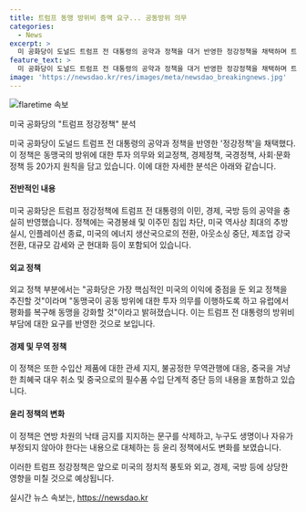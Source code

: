 ```yaml
---
title: 트럼프 동맹 방위비 증액 요구... 공동방위 의무
categories:
  - News
excerpt: >
  미 공화당이 도널드 트럼프 전 대통령의 공약과 정책을 대거 반영한 정강정책을 채택하며 트럼프 집권 2기에 대비하는 전망이다. 외교 정책부터 경제, 국경 정책, 이민, 노동자 혜택, 군사 강화, 무역 정책 등에 대한 20가지 원칙을 포함하며, 중국의 최혜국 대우 취소, 군사 현대화, 공동 방위에 대한 동맹국 투자 촉구 등이 담겼다. 트럼프 전 대통령의 특징적인 주장과 공약이 반영되어 있으며, 미국을 다시 위대하게라는 슬로건과 동조하며 트럼프의 영향력이 여전히 크다는 해석이 나타나고 있다.
feature_text: >
  미 공화당이 도널드 트럼프 전 대통령의 공약과 정책을 대거 반영한 정강정책을 채택하며 트럼프 집권 2기에 대비하는 전망이다. 외교 정책부터 경제, 국경 정책, 이민, 노동자 혜택, 군사 강화, 무역 정책 등에 대한 20가지 원칙을 포함하며, 중국의 최혜국 대우 취소, 군사 현대화, 공동 방위에 대한 동맹국 투자 촉구 등이 담겼다. 트럼프 전 대통령의 특징적인 주장과 공약이 반영되어 있으며, 미국을 다시 위대하게라는 슬로건과 동조하며 트럼프의 영향력이 여전히 크다는 해석이 나타나고 있다.
image: 'https://newsdao.kr/res/images/meta/newsdao_breakingnews.jpg'
---
```


<p><img src="https://newsdao.kr/res/images/meta/newsdao_breakingnews.jpg" alt="flaretime 속보" /></p>

<p>미국 공화당의 "트럼프 정강정책" 분석</p>

<p>미국 공화당이 도널드 트럼프 전 대통령의 공약과 정책을 반영한 '정강정책'을 채택했다. 이 정책은 동맹국의 방위에 대한 투자 의무와 외교정책, 경제정책, 국경정책, 사회·문화 정책 등 20가지 원칙을 담고 있습니다. 이에 대한 자세한 분석은 아래와 같습니다.</p>

<h4>전반적인 내용</h4>

<p>미국 공화당은 트럼프 정강정책에 트럼프 전 대통령의 이민, 경제, 국방 등의 공약을 충실히 반영했습니다. 정책에는 국경봉쇄 및 이주민 침입 차단, 미국 역사상 최대의 추방 실시, 인플레이션 종료, 미국의 에너지 생산국으로의 전환, 아웃소싱 중단, 제조업 강국 전환, 대규모 감세와 군 현대화 등이 포함되어 있습니다.</p>

<h4>외교 정책</h4>

<p>외교 정책 부분에서는 "공화당은 가장 핵심적인 미국의 이익에 중점을 둔 외교 정책을 추진할 것"이라며 "동맹국이 공동 방위에 대한 투자 의무를 이행하도록 하고 유럽에서 평화를 복구해 동맹을 강화할 것"이라고 밝혀졌습니다. 이는 트럼프 전 대통령의 방위비 부담에 대한 요구를 반영한 것으로 보입니다.</p>

<h4>경제 및 무역 정책</h4>

<p>이 정책은 또한 수입산 제품에 대한 관세 지지, 불공정한 무역관행에 대응, 중국을 겨냥한 최혜국 대우 취소 및 중국으로의 필수품 수입 단계적 중단 등의 내용을 포함하고 있습니다.</p>

<h4>윤리 정책의 변화</h4>

<p>이 정책은 연방 차원의 낙태 금지를 지지하는 문구를 삭제하고, 누구도 생명이나 자유가 부정되지 않아야 한다는 내용으로 대체하는 등 윤리 정책에서도 변화를 보였습니다.</p>

<p>이러한 트럼프 정강정책은 앞으로 미국의 정치적 풍토와 외교, 경제, 국방 등에 상당한 영향을 미칠 것으로 예상됩니다.</p>
실시간 뉴스 속보는, <a href="https://newsdao.kr" rel="dofollow">https://newsdao.kr</a>


